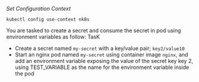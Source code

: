 
*_Set Configuration Context_*

`kubectl config use-context nk8s`

You are tasked to create a secret and consume the secret in pod using environment variables as follow:
TasK
- Create a secret named `my-secret` with a key/value pair; `key2/value10`
- Start an nginx pod named `my-secret` using container image `nginx`, and add an environment variable
exposing the value of the secret key key 2, using TEST_VARIABLE as the name for the environment
variable inside the pod

